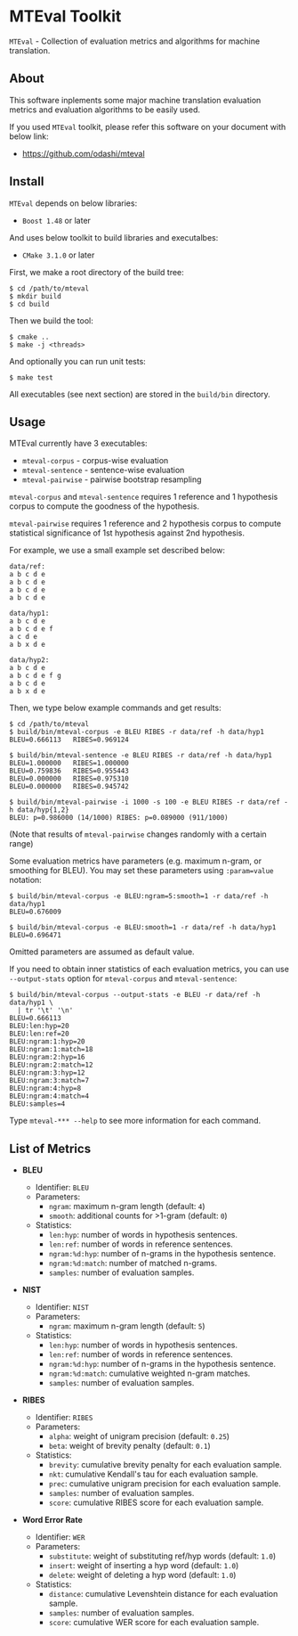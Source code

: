 MTEval Toolkit
==============

`MTEval` - Collection of evaluation metrics and algorithms for machine translation.


About
-----

This software inplements some major machine translation evaluation metrics
and evaluation algorithms to be easily used.

If you used `MTEval` toolkit, please refer this software on your document with below link:
* https://github.com/odashi/mteval


Install
-------

`MTEval` depends on below libraries:
* `Boost 1.48` or later

And uses below toolkit to build libraries and executalbes:
* `CMake 3.1.0` or later

First, we make a root directory of the build tree:

    $ cd /path/to/mteval
    $ mkdir build
    $ cd build

Then we build the tool:

    $ cmake ..
    $ make -j <threads>

And optionally you can run unit tests:

    $ make test

All executables (see next section) are stored in the `build/bin` directory.


Usage
-----

MTEval currently have 3 executables:
* `mteval-corpus` - corpus-wise evaluation
* `mteval-sentence` - sentence-wise evaluation
* `mteval-pairwise` - pairwise bootstrap resampling

`mteval-corpus` and `mteval-sentence` requires 1 reference and 1 hypothesis corpus
to compute the goodness of the hypothesis.

`mteval-pairwise` requires 1 reference and 2 hypothesis corpus
to compute statistical significance of 1st hypothesis against 2nd hypothesis.

For example, we use a small example set described below:

    data/ref:
    a b c d e
    a b c d e
    a b c d e
    a b c d e

    data/hyp1:
    a b c d e
    a b c d e f
    a c d e
    a b x d e

    data/hyp2:
    a b c d e
    a b c d e f g
    a b c d e
    a b x d e

Then, we type below example commands and get results:

    $ cd /path/to/mteval
    $ build/bin/mteval-corpus -e BLEU RIBES -r data/ref -h data/hyp1
    BLEU=0.666113	RIBES=0.969124

    $ build/bin/mteval-sentence -e BLEU RIBES -r data/ref -h data/hyp1
    BLEU=1.000000	RIBES=1.000000
    BLEU=0.759836	RIBES=0.955443
    BLEU=0.000000	RIBES=0.975310
    BLEU=0.000000	RIBES=0.945742

    $ build/bin/mteval-pairwise -i 1000 -s 100 -e BLEU RIBES -r data/ref -h data/hyp{1,2}
    BLEU: p=0.986000 (14/1000) RIBES: p=0.089000 (911/1000)

(Note that results of `mteval-pairwise` changes randomly with a certain range)

Some evaluation metrics have parameters (e.g. maximum n-gram, or smoothing for BLEU).
You may set these parameters using `:param=value` notation:

    $ build/bin/mteval-corpus -e BLEU:ngram=5:smooth=1 -r data/ref -h data/hyp1
    BLEU=0.676009

    $ build/bin/mteval-corpus -e BLEU:smooth=1 -r data/ref -h data/hyp1
    BLEU=0.696471

Omitted parameters are assumed as default value.

If you need to obtain inner statistics of each evaluation metrics,
you can use `--output-stats` option for `mteval-corpus` and `mteval-sentence`:

    $ build/bin/mteval-corpus --output-stats -e BLEU -r data/ref -h data/hyp1 \
      | tr '\t' '\n'
    BLEU=0.666113
    BLEU:len:hyp=20
    BLEU:len:ref=20
    BLEU:ngram:1:hyp=20
    BLEU:ngram:1:match=18
    BLEU:ngram:2:hyp=16
    BLEU:ngram:2:match=12
    BLEU:ngram:3:hyp=12
    BLEU:ngram:3:match=7
    BLEU:ngram:4:hyp=8
    BLEU:ngram:4:match=4
    BLEU:samples=4

Type `mteval-*** --help` to see more information for each command.


List of Metrics
---------------

* **BLEU**
    * Identifier: `BLEU`
    * Parameters:
        * `ngram`: maximum n-gram length (default: `4`)
        * `smooth`: additional counts for >1-gram (default: `0`)
    * Statistics:
        * `len:hyp`: number of words in hypothesis sentences.
        * `len:ref`: number of words in reference sentences.
        * `ngram:%d:hyp`: number of n-grams in the hypothesis sentence.
        * `ngram:%d:match`: number of matched n-grams.
        * `samples`: number of evaluation samples.

* **NIST**
    * Identifier: `NIST`
    * Parameters:
        * `ngram`: maximum n-gram length (default: `5`)
    * Statistics:
        * `len:hyp`: number of words in hypothesis sentences.
        * `len:ref`: number of words in reference sentences.
        * `ngram:%d:hyp`: number of n-grams in the hypothesis sentence.
        * `ngram:%d:match`: cumulative weighted n-gram matches.
        * `samples`: number of evaluation samples.

* **RIBES**
    * Identifier: `RIBES`
    * Parameters:
        * `alpha`: weight of unigram precision (default: `0.25`)
        * `beta`: weight of brevity penalty (default: `0.1`)
    * Statistics:
        * `brevity`: cumulative brevity penalty for each evaluation sample.
        * `nkt`: cumulative Kendall's tau for each evaluation sample.
        * `prec`: cumulative unigram precision for each evaluation sample.
        * `samples`: number of evaluation samples.
        * `score`: cumulative RIBES score for each evaluation sample.

* **Word Error Rate**
    * Identifier: `WER`
    * Parameters:
        * `substitute`: weight of substituting ref/hyp words (default: `1.0`)
        * `insert`: weight of inserting a hyp word (default: `1.0`)
        * `delete`: weight of deleting a hyp word (default: `1.0`)
    * Statistics:
        * `distance`: cumulative Levenshtein distance for each evaluation sample.
        * `samples`: number of evaluation samples.
        * `score`: cumulative WER score for each evaluation sample.



